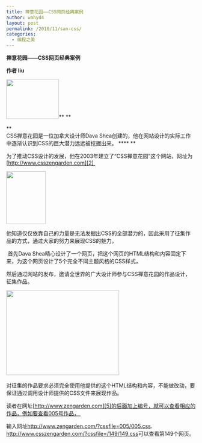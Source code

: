 ```yaml
---
title: 禅意花园——CSS网页经典案例
author: wahyd4
layout: post
permalink: /2010/11/san-css/
categories:
  - 编程之美
---
```

**禅意花园——CSS网页经典案例**

**作者 liu** 

[<img class="aligncenter size-full wp-image-726" title="u=4274867034,1659055255&fm=0&gp=0" src="/images/2010/11/u42748670341659055255fm0gp0.gif" alt="" width="140" height="105" />][1]** ** 

**  
CSS禅意花园是一位加拿大设计师Dava Shea创建的，他在网站设计的实际工作中逐渐认识到CSS的巨大潜力远远被挖掘出来。 **** ** 

为了推动CSS设计的发展，他在2003年建立了“CSS禅意花园”这个网站，网址为[http://www.csszengarden.com][2] 

[<img class="aligncenter size-full wp-image-727" title="u=4243068223,183409904&fm=15&gp=0" src="/images/2010/11/u4243068223183409904fm15gp0.gif" alt="" width="105" height="140" />][3]

他知道仅仅依靠自己的力量是无法发掘出CSS的全部潜力的，因此采用了征集作品的方式，通过大家的努力来展现CSS的魅力。 

 首先Dava Shea精心设计了一个网页，把这个网页的HTML结构和内容固定下来，为这个网页设计了5个完全不同主题风格的CSS样式， 

然后通过网站的发布，邀请全世界的广大设计师参与CSS禅意花园的作品设计，征集作品。 

[<img class="aligncenter size-medium wp-image-728" title="7f9fbd82614149e7bc3e1ecb" src="/images/2010/11/7f9fbd82614149e7bc3e1ecb-300x225.jpg" alt="" width="300" height="225" />][4] 

对征集的作品要求必须完全使用他提供的这个HTML结构和内容，不能做改动，要保证通过调用设计师提供的CSS文件来展现作品。 

读者在网址[http://www.zengarden.com][5]的后面加上编号，就可以查看相应的作品，例如要查看005号作品， 

输入网址<http://www.zengarden.com/?cssfile=005/005.css>.  
<http://www.csszengarden.com/?cssfile=/149/149.css>可以查看第149个网页。

 [1]: /images/2010/11/u42748670341659055255fm0gp0.gif
 [2]: http://www.csszengarden.com/
 [3]: /images/2010/11/u4243068223183409904fm15gp0.gif
 [4]: /images/2010/11/7f9fbd82614149e7bc3e1ecb.jpg
 [5]: http://www.zengarden.com/
